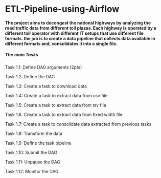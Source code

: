 # ETL-Pipeline-using-Airflow

#### The project aims to decongest the national highways by analyzing the road traffic data from different toll plazas. Each highway is operated by a different toll operator with different IT setups that use different file formats. the job is to create a data pipeline that collects data available in different formats and, consolidates it into a single file.

##### The main Tasks

Task 1.1: Define DAG arguments (2pts)

Task 1.2: Define the DAG 

Task 1.3: Create a task to download data 

Task 1.4: Create a task to extract data from csv file 

Task 1.5: Create a task to extract data from tsv file 

Task 1.6: Create a task to extract data from fixed width file 

Task 1.7: Create a task to consolidate data extracted from previous tasks 

Task 1.8: Transform the data 

Task 1.9: Define the task pipeline 

Task 1.10: Submit the DAG 

Task 1.11: Unpause the DAG 

Task 1.12: Monitor the DAG 
